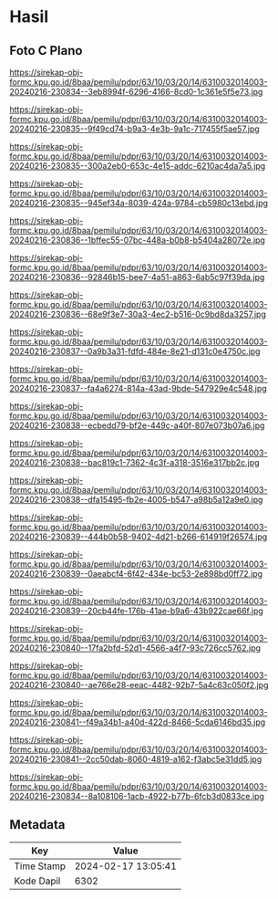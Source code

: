 # Hasil

## Foto C Plano

https://sirekap-obj-formc.kpu.go.id/8baa/pemilu/pdpr/63/10/03/20/14/6310032014003-20240216-230834--3eb8994f-6296-4166-8cd0-1c361e5f5e73.jpg

https://sirekap-obj-formc.kpu.go.id/8baa/pemilu/pdpr/63/10/03/20/14/6310032014003-20240216-230835--9f49cd74-b9a3-4e3b-9a1c-717455f5ae57.jpg

https://sirekap-obj-formc.kpu.go.id/8baa/pemilu/pdpr/63/10/03/20/14/6310032014003-20240216-230835--300a2eb0-653c-4e15-addc-6210ac4da7a5.jpg

https://sirekap-obj-formc.kpu.go.id/8baa/pemilu/pdpr/63/10/03/20/14/6310032014003-20240216-230835--945ef34a-8039-424a-9784-cb5980c13ebd.jpg

https://sirekap-obj-formc.kpu.go.id/8baa/pemilu/pdpr/63/10/03/20/14/6310032014003-20240216-230836--1bffec55-07bc-448a-b0b8-b5404a28072e.jpg

https://sirekap-obj-formc.kpu.go.id/8baa/pemilu/pdpr/63/10/03/20/14/6310032014003-20240216-230836--92846b15-bee7-4a51-a863-6ab5c97f39da.jpg

https://sirekap-obj-formc.kpu.go.id/8baa/pemilu/pdpr/63/10/03/20/14/6310032014003-20240216-230836--68e9f3e7-30a3-4ec2-b516-0c9bd8da3257.jpg

https://sirekap-obj-formc.kpu.go.id/8baa/pemilu/pdpr/63/10/03/20/14/6310032014003-20240216-230837--0a9b3a31-fdfd-484e-8e21-d131c0e4750c.jpg

https://sirekap-obj-formc.kpu.go.id/8baa/pemilu/pdpr/63/10/03/20/14/6310032014003-20240216-230837--fa4a6274-814a-43ad-9bde-547929e4c548.jpg

https://sirekap-obj-formc.kpu.go.id/8baa/pemilu/pdpr/63/10/03/20/14/6310032014003-20240216-230838--ecbedd79-bf2e-449c-a40f-807e073b07a6.jpg

https://sirekap-obj-formc.kpu.go.id/8baa/pemilu/pdpr/63/10/03/20/14/6310032014003-20240216-230838--bac819c1-7362-4c3f-a318-3516e317bb2c.jpg

https://sirekap-obj-formc.kpu.go.id/8baa/pemilu/pdpr/63/10/03/20/14/6310032014003-20240216-230838--dfa15495-fb2e-4005-b547-a98b5a12a9e0.jpg

https://sirekap-obj-formc.kpu.go.id/8baa/pemilu/pdpr/63/10/03/20/14/6310032014003-20240216-230839--444b0b58-9402-4d21-b266-614919f26574.jpg

https://sirekap-obj-formc.kpu.go.id/8baa/pemilu/pdpr/63/10/03/20/14/6310032014003-20240216-230839--0aeabcf4-6f42-434e-bc53-2e898bd0ff72.jpg

https://sirekap-obj-formc.kpu.go.id/8baa/pemilu/pdpr/63/10/03/20/14/6310032014003-20240216-230839--20cb44fe-176b-41ae-b9a6-43b922cae66f.jpg

https://sirekap-obj-formc.kpu.go.id/8baa/pemilu/pdpr/63/10/03/20/14/6310032014003-20240216-230840--17fa2bfd-52d1-4566-a4f7-93c726cc5762.jpg

https://sirekap-obj-formc.kpu.go.id/8baa/pemilu/pdpr/63/10/03/20/14/6310032014003-20240216-230840--ae766e28-eeac-4482-92b7-5a4c63c050f2.jpg

https://sirekap-obj-formc.kpu.go.id/8baa/pemilu/pdpr/63/10/03/20/14/6310032014003-20240216-230841--f49a34b1-a40d-422d-8466-5cda6146bd35.jpg

https://sirekap-obj-formc.kpu.go.id/8baa/pemilu/pdpr/63/10/03/20/14/6310032014003-20240216-230841--2cc50dab-8060-4819-a162-f3abc5e31dd5.jpg

https://sirekap-obj-formc.kpu.go.id/8baa/pemilu/pdpr/63/10/03/20/14/6310032014003-20240216-230834--8a108106-1acb-4922-b77b-6fcb3d0833ce.jpg


## Metadata

| Key        | Value               |
| ---------- | ------------------- |
| Time Stamp | 2024-02-17 13:05:41 |
| Kode Dapil | 6302                |



